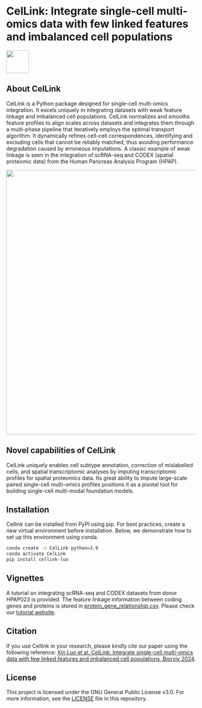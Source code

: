 # CelLink: Integrate single-cell multi-omics data with few linked features and imbalanced cell populations
<img src="docs/images/CelLink_logo.png" width="60">

## About CelLink
CelLink is a Python package designed for single-cell multi-omics integration. It excels uniquely in integrating datasets with weak feature linkage and imbalanced cell populations. CelLink normalizes and smooths feature profiles to align scales across datasets and integrates them through a multi-phase pipeline that iteratively employs the optimal transport algorithm. It dynamically refines cell-cell correspondences, identifying and excluding cells that cannot be reliably matched, thus avoiding performance degradation caused by erroneous imputations. A classic example of weak linkage is seen in the integration of scRNA-seq and CODEX (spatial proteomic data) from the Human Pancreas Analysis Program (HPAP). 

<img src="docs/images/pipeline.png" width="700">

## Novel capabilities of CelLink 
CelLink uniquely enables cell subtype annotation, correction of mislabelled cells, and spatial transcriptomic analyses by imputing transcriptomic profiles for spatial proteomics data. Its great ability to impute large-scale paired single-cell multi-omics profiles positions it as a pivotal tool for building single-cell multi-modal foundation models.


## Installation
Cellink can be installed from PyPI using pip. For best practices, create a new virtual environment before installation. Below, we demonstrate how to set up this environment using conda.

```bash
conda create -n CelLink python=3.9
conda activate CelLink
pip install cellink-luo
```

## Vignettes
A tutorial on integrating scRNA-seq and CODEX datasets from donor HPAP023 is provided. The feature linkage information between coding genes and proteins is stored in [protein_gene_relationship.csv](docs/protein_gene_relationship.csv). Please check our [tutorial website](https://cellink.readthedocs.io/en/latest/index.html).

## Citation
If you use Cellink in your research, please kindly cite our paper using the following reference:
[Xin Luo et al. CelLink: Integrate single-cell multi-omics data with few linked features and imbalanced cell populations, Biorxiv 2024](https://doi.org/10.1101/2024.11.08.622745).

## License
This project is licensed under the GNU General Public License v3.0. For more information, see the [LICENSE](LICENSE) file in this repository.
